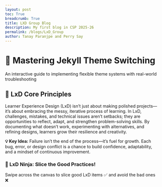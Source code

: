 ```yaml
---
layout: post
toc: True
breadcrumb: True
title: LXD Group Blog
description: My first blog in CSP 2025-26
permalink: /blogs/LxD_Group
author: Tanay Paranjpe and Perry Say
---
```


<div class="container">
  <div class="hero">
    <h1>🎨 Mastering Jekyll Theme Switching</h1>
    <p>An interactive guide to implementing flexible theme systems with real-world troubleshooting</p>
  </div>

  <!-- Intro: LxD Principles -->
  <div class="content-card">
    <h2 class="section-title">
      <span class="icon">🌱</span>
      LxD Core Principles
    </h2>
    <p>
      Learner Experience Design (LxD) isn’t just about making polished projects—it’s about embracing the messy, iterative process of learning. 
      In LxD, challenges, mistakes, and technical issues aren’t setbacks; they are opportunities to reflect, adapt, and strengthen problem-solving skills. 
      By documenting what doesn’t work, experimenting with alternatives, and refining designs, learners grow their resilience and creativity.
    </p>
    <div class="success-box">
      <strong>💡 Key Idea:</strong> Failure isn’t the end of the process—it’s fuel for growth. Each bug, error, or design conflict is a chance to 
      build confidence, adaptability, and a mindset of continuous improvement.
    </div>
  </div>

  <!-- Interactive Ninja Game -->
  <div class="interactive-demo">
    <h3>🍉 LxD Ninja: Slice the Good Practices!</h3>
    <canvas id="ninjaCanvas" width="600" height="400"></canvas>
    <p>Swipe across the canvas to slice good LxD items ✅ and avoid the bad ones ❌</p>
  </div>
</div>

<script>
// ---------------- Fruit Ninja Style Game ----------------
const canvas = document.getElementById("ninjaCanvas");
const ctx = canvas.getContext("2d");

// Items
const goodItems = ["so-simple", "venv", "commit often"];
const badItems = ["no commits", "broken configs", "ignoring errors"];

let items = [];
let score = 0;
let lives = 3;

// Spawn items randomly
function spawnItem(){
  const isGood = Math.random() > 0.4;
  const text = isGood 
    ? goodItems[Math.floor(Math.random()*goodItems.length)]
    : badItems[Math.floor(Math.random()*badItems.length)];
  
  items.push({
    text,
    good:isGood,
    x:Math.random()*(canvas.width-80)+40,
    y:canvas.height,
    dy:-(4+Math.random()*3), // upward velocity
    sliced:false
  });
}
setInterval(spawnItem, 1500);

// Track mouse movement for "slicing"
let mouseX=0, mouseY=0, isDown=false;
canvas.addEventListener("mousedown", ()=> isDown=true);
canvas.addEventListener("mouseup", ()=> isDown=false);
canvas.addEventListener("mousemove", e=>{
  const rect = canvas.getBoundingClientRect();
  mouseX = e.clientX-rect.left;
  mouseY = e.clientY-rect.top;
});

// Draw loop
function draw(){
  ctx.clearRect(0,0,canvas.width,canvas.height);
  
  // Draw items
  items.forEach(item=>{
    if(!item.sliced){
      ctx.fillStyle=item.good?"#4ade80":"#f87171";
      ctx.font="16px Arial";
      ctx.fillText(item.text,item.x,item.y);
      
      // Movement
      item.y += item.dy;
      item.dy += 0.15; // gravity
      
      // Slice detection
      if(isDown && Math.abs(mouseX-item.x)<40 && Math.abs(mouseY-item.y)<20){
        item.sliced=true;
        if(item.good){ score+=5; }
        else { score-=3; lives--; }
      }
    }
  });
  
  // Remove sliced or fallen items
  items = items.filter(item=> !item.sliced && item.y<canvas.height+20);
  
  // Score + lives
  ctx.fillStyle="#e2e8f0";
  ctx.font="18px Arial";
  ctx.fillText("Score: "+score,10,20);
  ctx.fillText("Lives: "+lives,10,40);
  
  // Game Over
  if(lives<=0){
    ctx.fillStyle="red";
    ctx.font="36px Arial";
    ctx.fillText("GAME OVER",canvas.width/2-100,canvas.height/2);
    return;
  }
  
  requestAnimationFrame(draw);
}
draw();
</script>
